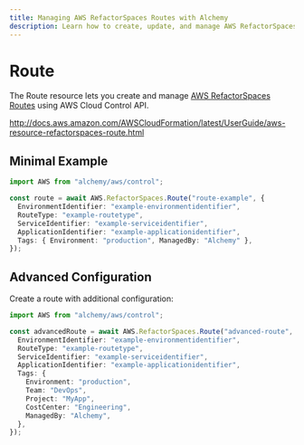 ```yaml
---
title: Managing AWS RefactorSpaces Routes with Alchemy
description: Learn how to create, update, and manage AWS RefactorSpaces Routes using Alchemy Cloud Control.
---
```


# Route

The Route resource lets you create and manage [AWS RefactorSpaces Routes](https://docs.aws.amazon.com/refactorspaces/latest/userguide/) using AWS Cloud Control API.

http://docs.aws.amazon.com/AWSCloudFormation/latest/UserGuide/aws-resource-refactorspaces-route.html

## Minimal Example

```ts
import AWS from "alchemy/aws/control";

const route = await AWS.RefactorSpaces.Route("route-example", {
  EnvironmentIdentifier: "example-environmentidentifier",
  RouteType: "example-routetype",
  ServiceIdentifier: "example-serviceidentifier",
  ApplicationIdentifier: "example-applicationidentifier",
  Tags: { Environment: "production", ManagedBy: "Alchemy" },
});
```

## Advanced Configuration

Create a route with additional configuration:

```ts
import AWS from "alchemy/aws/control";

const advancedRoute = await AWS.RefactorSpaces.Route("advanced-route", {
  EnvironmentIdentifier: "example-environmentidentifier",
  RouteType: "example-routetype",
  ServiceIdentifier: "example-serviceidentifier",
  ApplicationIdentifier: "example-applicationidentifier",
  Tags: {
    Environment: "production",
    Team: "DevOps",
    Project: "MyApp",
    CostCenter: "Engineering",
    ManagedBy: "Alchemy",
  },
});
```

